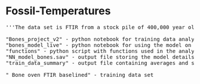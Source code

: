 # Fossil-Temperatures
<pre>
'''The data set is FTIR from a stock pile of 400,000 year old bison bones thought to have been killed by early humans. We are trying to understand the eating habbits of early humans and whether or not they were cooking meat at this time and to what temperatures.'''

"Bones_project_v2" - python notebook for training data analysis and model training
"bones_model_live" - python notebook for using the model on out of sample data sets
"functions" - python script with functions used in the analysis and feature calculation
"NN_model_bones.sav" - output file storing the model details (Don't need to do anything with this and is created with any new model)
"train_data_summary" - output file containing averages and standard dev etc... of the training data set. (also don't need to modify) 

" Bone oven FTIR baselined" - training data set
</pre>
